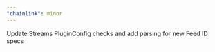 ```yaml
---
"chainlink": minor
---
```


Update Streams PluginConfig checks and add parsing for new Feed ID specs
